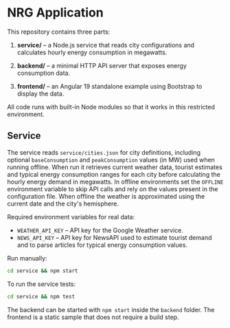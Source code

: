 # NRG Application

This repository contains three parts:


1. **service/** – a Node.js service that reads city configurations and calculates hourly energy consumption in megawatts.

2. **backend/** – a minimal HTTP API server that exposes energy consumption data.
3. **frontend/** – an Angular 19 standalone example using Bootstrap to display the data.

All code runs with built-in Node modules so that it works in this restricted environment.

## Service


The service reads `service/cities.json` for city definitions, including optional
`baseConsumption` and `peakConsumption` values (in MW) used when running
offline. When run it retrieves current weather data, tourist estimates and
typical energy consumption ranges for each city before calculating the hourly
energy demand in megawatts. In offline environments set the `OFFLINE`
environment variable to skip API calls and rely on the values present in the
configuration file. When offline the weather is approximated using the current
date and the city's hemisphere.


Required environment variables for real data:

- `WEATHER_API_KEY` – API key for the Google Weather service.
- `NEWS_API_KEY` – API key for NewsAPI used to estimate tourist demand and to
  parse articles for typical energy consumption values.


Run manually:

```bash
cd service && npm start
```

To run the service tests:
```bash
cd service && npm test
```

The backend can be started with `npm start` inside the `backend` folder. The frontend is a static sample that does not require a build step.

